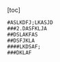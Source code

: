 [toc]


    #ASLKDFJ;LKASJD
    ###2.DASFKLJA
    ##DSLAKFAS
    ##DSFJKLA
    ####LKDSAF;
    ###DKLAF
